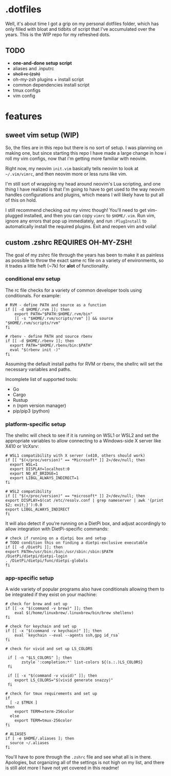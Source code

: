 # .dotfiles

Well, it's about time I got a grip on my personal dotfiles folder, which has only filled with bloat and tidbits of script that I've accumulated over the years. This is the WIP repo for my refreshed dots. 

## TODO
- **one-and-done setup script**
- aliases and .inputrc 
- ~~shell rc (zsh)~~
- oh-my-zsh plugins + install script 
- common dependencies install script 
- tmux configs 
- vim config 

# features

## sweet vim setup (WIP)

So, the files are in this repo but there is no sort of setup. I was planning on making one, but since starting this repo I have made a large change in how i roll my vim configs, now that i'm getting more familiar with neovim. 

Right now, my neovim `init.vim` basically tells neovim to look at `~/.vim/vimrc`, and then neovim more or less runs like vim. 

I'm still sort of wrapping my head around neovim's Lua scripting, and one thing I have realized is that I'm going to have to get used to the way neovim handles configurations and plugins, which means I will likely have to put all of this on hold. 

I still recommend checking out my vimrc though! You'll need to get vim-plugged installed, and then you can copy `vimrc` to `$HOME/.vim`. Run vim, ignore any errors that pop up immediately, and run `:PlugInstall` to automatically install the required plugins. Exit and reopen vim and voila!

## custom .zshrc **REQUIRES OH-MY-ZSH!**

The goal of my zshrc file through the years has been to make it as painless as possible to throw the exact same rc file on a variety of environments, so it trades a little heft (~7k) for **alot** of functionality. 

### conditional env setup 

The rc file checks for a variety of common developer tools using conditionals. For example: 

~~~
# RVM - define PATH and source as a function 
if [[ -d $HOME/.rvm ]]; then
    export PATH="$PATH:$HOME/.rvm/bin"
    [[ -s "$HOME/.rvm/scripts/rvm" ]] && source "$HOME/.rvm/scripts/rvm" 
fi 

# rbenv - define PATH and source rbenv 
if [[ -d $HOME/.rbenv ]]; then 
  export PATH="$HOME/.rbenv/bin:$PATH"
  eval "$(rbenv init -)"
fi
~~~

Assuming the default install paths for RVM or rbenv, the shellrc will set the necessary variables and paths. 

Incomplete list of supported tools:
- Go 
- Cargo
- Rustup 
- n (npm version manager)
- pip/pip3 (python)

### platform-specific setup 

The shellrc will check to see if it is running on WSL1 or WSL2 and set the appropriate variables to allow connecting to a Windows-side X server like X410 or VcXsrv: 

~~~
# WSL1 compatibility with X server (x410, others should work)
if [[ "$(</proc/version)" == *Microsoft* ]] 2>/dev/null; then
  export WSL=1
  export DISPLAY=localhost:0
  export NO_AT_BRIDGE=1
  export LIBGL_ALWAYS_INDIRECT=1
fi

# WSL2 compatibility
if [[ "$(</proc/version)" == *microsoft* ]] 2>/dev/null; then
export DISPLAY=$(cat /etc/resolv.conf | grep nameserver | awk '{print $2; exit;}'):0.0
export LIBGL_ALWAYS_INDIRECT
fi
~~~

It will also detect if you're running on a DietPi box, and adjust accordingly to allow integration with DietPi-specific commands:

~~~
# check if running on a dietpi box and setup 
# TODO condition this on finding a dietpi-exclusive executable 
if [[ -d /DietPi ]]; then
export PATH=/usr/bin:/bin:/usr/sbin:/sbin:$PATH
/DietPi/dietpi/dietpi-login
. /DietPi/dietpi/func/dietpi-globals 
fi
~~~

### app-specific setup 

A wide variety of popular programs also have conditionals allowing them to be integrated if they exist on your machine: 

~~~
# check for brew and set up
if [[ -x "$(command -v brew)" ]]; then
    eval $(/home/linuxbrew/.linuxbrew/bin/brew shellenv)
fi

# check for keychain and set up
if [[ -x "$(command -v keychain)" ]]; then
    eval `keychain --eval --agents ssh,gpg id_rsa`
fi

# check for vivid and set up LS_COLORS

 if [ -n "$LS_COLORS" ]; then
       zstyle ':completion:*' list-colors ${(s.:.)LS_COLORS}
 fi

 if [[ -x "$(command -v vivid)" ]]; then
    export LS_COLORS="$(vivid generate snazzy)"
 fi 

# check for tmux requirements and set up
if 
  [ -z $TMUX ] 
then
    export TERM=xterm-256color
  else 
    export TERM=tmux-256color
fi

# ALIASES 
if [ -e $HOME/.aliases ]; then 
  source ~/.aliases
fi
~~~

You'll have to pore through the `.zshrc` file and see what all is in there. Apologies, but organizing all of the settings is not high on my list, and there is still alot more I have not yet covered in this readme! 
